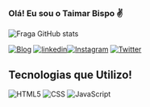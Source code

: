 ### Olá! Eu sou o Taimar Bispo ✌ 



![Fraga GitHub stats](https://github-readme-stats.vercel.app/api?username=devbispo&show_icons=true&theme=radical)


[![Blog](https://img.shields.io/website-up-down-green-red/http/monip.org.svg)](https://www.linkedin.com/feed/?trk=sem-ga_campid%3D12619604099_asid%3D122510712920_crid%3D509739556235_kw%3Dlinked_d%3Dc_tid%3Dkwd-103941963_n%3Dg_mt%3De_geo%3D1001521_slid%3D) [![linkedin](https://img.shields.io/badge/LinkedIn-0077B5?style=for-the-badge&logo=linkedin&logoColor=white)](https://www.linkedin.com/feed/?trk=sem-ga_campid%3D12619604099_asid%3D122510712920_crid%3D509739556235_kw%3Dlinked_d%3Dc_tid%3Dkwd-103941963_n%3Dg_mt%3De_geo%3D1001521_slid%3D)[![Instagram](https://img.shields.io/badge/Instagram-E4405F?style=for-the-badge&logo=instagram&logoColor=white)](https://www.instagram.com/mistertecevolution/)
[![Twitter](https://img.shields.io/badge/Twitter-1DA1F2?style=for-the-badge&logo=twitter&logoColor=white)](https://twitter.com/taibispo_/)

## Tecnologias que Utilizo!


![HTML5](https://img.shields.io/badge/HTML5-E34F26?style=for-the-badge&logo=html5&logoColor=white)
![CSS](https://img.shields.io/badge/CSS-239120?&style=for-the-badge&logo=css3&logoColor=white)
![JavaScript](https://img.shields.io/badge/JavaScript-F7DF1E?style=for-the-badge&logo=javascript&logoColor=black)
